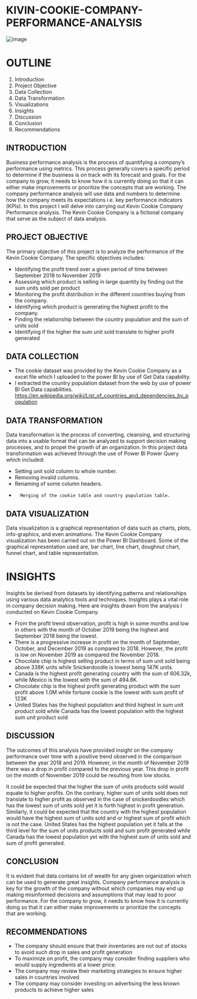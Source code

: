 # KIVIN-COOKIE-COMPANY-PERFORMANCE-ANALYSIS
![image](https://github.com/KANYIANALYST/KIVIN-COOKIE-COMPANY-PERFORMANCE-ANALYSIS/assets/130997793/5838f66f-cfb9-427f-a5bb-b896a4853c53)

# OUTLINE
1.	Introduction
2.	Project Objective
3.	Data Collection
4.	Data Transformation
5.	Visualizations
6.	Insights
7.	Discussion
8.	Conclusion 
9.	Recommendations

## INTRODUCTION
Business performance analysis is the process of quantifying a company’s performance using metrics. This process generally covers a specific period to determine if the business is on track with its forecast and goals. For the company to grow, it needs to know how it is currently doing so that it can either make improvements or prioritize the concepts that are working.  The company performance analysis will use data and numbers to determine how the company meets its expectations i.e. key performance indicators (KPIs). In this project I will delve into carrying out Kevin Cookie Company Performance analysis. The Kevin Cookie Company is a fictional company that serve as the subject of data analysis. 

## PROJECT OBJECTIVE
The primary objective of this project is to analyze the performance of the Kevin Cookie Company. The specific objectives includes:
* Identifying the profit trend over a given period of time between September 2018 to November 2019
* Assessing which product is selling in large quantity by finding out the sum units sold per product 
* Monitoring the profit distribution in the different countries buying from the company.
* Identifying which product is generating the highest profit to the company.
* Finding the relationship between the country population and the sum of units sold
* Identifying if the higher the sum unit sold translate to higher profit generated
## DATA COLLECTION
* The cookie dataset was provided by the Kevin Cookie Company as a excel file which I uploaded to the power BI by use of Get Data capability.
* I extracted the country population dataset from the web by use of power BI Get Data capabilities. https://en.wikipedia.org/wiki/List_of_countries_and_dependencies_by_population

 ## DATA TRANSFORMATION
Data transformation is the process of converting, cleansing, and structuring data into a usable format that can be analyzed to support decision making processes, and to propel the growth of an organization.
In this project data transformation was achieved through the use of Power BI Power Query which included:
* Setting unit sold column to whole number.
* Removing invalid columns.
* 	Renaming of some column headers.
* 		Merging of the cookie table and country population table.

## DATA VISUALIZATION
Data visualization is a graphical representation of data such as charts, plots, info-graphics, and even animations. 
The Kevin Cookie Company visualization has been carried out on the Power BI Dashboard. Some of the graphical representation used are, bar chart, line chart, doughnut chart, funnel chart, and table representation.

# INSIGHTS
Insights be derived from datasets by identifying patterns and relationships using various data analytics tools and techniques. Insights plays a vital role in company decision making. Here are insights drawn from the analysis I conducted on Kevin Cookie Company. 
*	From the profit trend observation, profit is high in some months and low in others with the month of October 2019 being the highest and September 2018 being the lowest.
*	There is a progressive increase in profit on the month of September, October, and December 2019 as compared to 2018. However, the profit is low on November 2019 as compared the November 2018.
*	Chocolate chip is highest selling product in terms of sum unit sold being above 338K units while Snickerdoodle is lowest being 147K units.
*	Canada is the highest profit generating country with the sum of 606.32k, while Mexico is the lowest with the sum of 494.8K.
*	Chocolate chip is the highest profit generating product with the sum profit above 1.0M while fortune cookie is the lowest with sum profit of 123K
*	United States has the highest population and third highest in sum unit product sold while Canada has the lowest population with the highest sum unit product sold

## DISCUSSION
The outcomes of this analysis have provided insight on the company performance over time with a positive trend observed in the comparison between the year 2018 and 2019. However, in the month of November 2019 there was a drop in profit compared to the previous year. This drop in profit on the month of November 2019 could be resulting from low stocks. 

It could be expected that the higher the sum of units products sold would equate to higher profits. On the contrary, higher sum of units sold does not translate to higher profit as observed in the case of snickerdoodles which has the lowest sum of units sold yet it is forth highest in profit generation. Similarly, it could be expected that the country with the highest population would have the highest sum of units sold and or highest sum of profit which is not the case. United States has the highest population yet it falls at the third level for the sum of units products sold and sum profit generated while Canada has the lowest population yet with the highest sum of units sold and sum of profit generated.


## CONCLUSION 
It is evident that data contains lot of wealth for any given organization which can be used to generate great insights. Company performance analysis is key for the growth of the company without which companies may end up making misinformed decisions and assumptions that may lead to poor performance. For the company to grow, it needs to know how it is currently doing so that it can either make improvements or prioritize the concepts that are working.

## RECOMMENDATIONS 
*	The company should ensure that their inventories are not out of stocks to avoid such drop in sales and profit generation
*	To maximize on profit, the company may consider finding suppliers who would supply ingredients at a lower price.
*	The company may review their marketing strategies to ensure higher sales in countries involved
*	The company may consider investing on advertising the less known products to achieve higher sales




